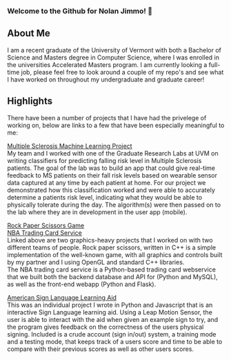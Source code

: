 ### Welcome to the Github for Nolan Jimmo! 👋

<!--
**nolanjimmo/nolanjimmo** is a ✨ _special_ ✨ repository because its `README.md` (this file) appears on your GitHub profile.

Here are some ideas to get you started:

- 🔭 I’m currently working on ...
- 🌱 I’m currently learning ...
- 👯 I’m looking to collaborate on ...
- 🤔 I’m looking for help with ...
- 💬 Ask me about ...
- 📫 How to reach me: ...
- 😄 Pronouns: ...
- ⚡ Fun fact: ...
-->

## About Me
I am a recent graduate of the University of Vermont with both a Bachelor of Science and Masters degree in Computer Science, where I was enrolled in the universities Accelerated Masters program. I am currently looking a full-time job, please feel free to look around a couple of my repo's and see what I have worked on throughout my undergraduate and graduate career!

## Highlights
There have been a number of projects that I have had the privelege of working on, below are links to a few that have been especially meaningful to me:

[Multiple Sclerosis Machine Learning Project](https://github.com/nolanjimmo/ML-MS-Prediction-Project)<br>
My team and I worked with one of the Graduate Research Labs at UVM on writing classifiers for predicting falling risk level in Multiple Sclerosis patients. The goal of the lab was to build an app that could give real-time feedback to MS patients on their fall risk levels based on wearable sensor data captured at any time by each patient at home. For our project we demonstrated how this classification worked and were able to accurately determine a patients risk level, indicating what they would be able to physically tolerate during the day. The algorithm(s) were then passed on to the lab where they are in development in the user app (mobile).

[Rock Paper Scissors Game](https://github.com/nolanjimmo/Rock-Paper-Scissors-With-Graphcis)<br>
[NBA Trading Card Service](https://github.com/nolanjimmo/NBA-Trading-Cards)<br>
Linked above are two graphics-heavy projects that I worked on with two different teams of people. Rock paper scissors, written in C++ is a simple implementation of the well-known game, with all graphics and controls built by my partner and I using OpenGL and standard C++ libraries.<br>
The NBA trading card service is a Python-based trading card webservice that we built both the backend database and API for (Python and MySQL), as well as the front-end webapp (Python and Flask).

[American Sign Language Learning Aid](https://github.com/nolanjimmo/ASL-Learning-Aid/blob/master/leapDrawCircle.js)<br>
This was an individual project I wrote in Python and Javascript that is an interactive Sign Language learning aid. Using a Leap Motion Sensor, the user is able to interact with the aid when given an example sign to try, and the program gives feedback on the correctness of the users physical signing. Included is a crude account (sign in/out) system, a training mode and a testing mode, that keeps track of a users score and time to be able to compare with their previous scores as well as other users scores. 
